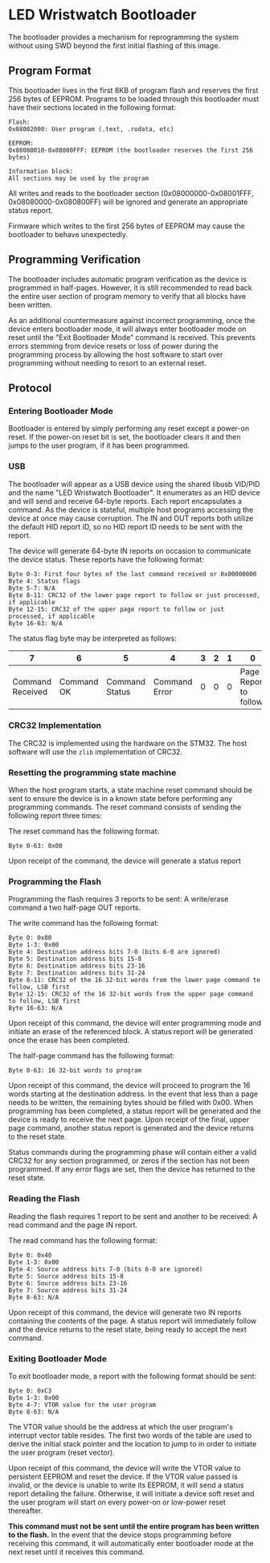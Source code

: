 # LED Wristwatch Bootloader

The bootloader provides a mechanism for reprogramming the system without using
SWD beyond the first initial flashing of this image.

## Program Format

This bootloader lives in the first 8KB of program flash and reserves the first
256 bytes of EEPROM. Programs to be loaded through this bootloader must have
their sections located in the following format:

```
Flash:
0x08002000: User program (.text, .rodata, etc)

EEPROM:
0x08080010-0x08080FFF: EEPROM (the bootloader reserves the first 256 bytes)

Information block:
All sections may be used by the program
```

All writes and reads to the bootloader section (0x08000000-0x08001FFF,
0x08080000-0x080800FF) will be ignored and generate an appropriate status
report.

Firmware which writes to the first 256 bytes of EEPROM may cause the bootloader
to behave unexpectedly.

## Programming Verification

The bootloader includes automatic program verification as the device is
programmed in half-pages. However, it is still recommended to read back the
entire user section of program memory to verify that all blocks have been
written.

As an additional countermeasure against incorrect programming, once the device
enters bootloader mode, it will always enter bootloader mode on reset until
the "Exit Bootloader Mode" command is received. This prevents errors stemming
from device resets or loss of power during the programming process by allowing
the host software to start over programming without needing to resort to an
external reset.

## Protocol

### Entering Bootloader Mode

Bootloader is entered by simply performing any reset except a power-on reset.
If the power-on reset bit is set, the bootloader clears it and then jumps to the
user program, if it has been programmed.

### USB

The bootloader will appear as a USB device using the shared libusb VID/PID and
the name "LED Wristwatch Bootloader". It enumerates as an HID device and will
send and receive 64-byte reports. Each report encapsulates a command. As the
device is stateful, multiple host programs accessing the device at once may
cause corruption. The IN and OUT reports both utilize the default HID report ID,
so no HID report ID needs to be sent with the report.

The device will generate 64-byte IN reports on occasion to communicate the
device status. These reports have the following format:

```
Byte 0-3: First four bytes of the last command received or 0x00000000
Byte 4: Status flags
Byte 5-7: N/A
Byte 8-11: CRC32 of the lower page report to follow or just processed, if applicable
Byte 12-15: CRC32 of the upper page report to follow or just processed, if applicable
Byte 16-63: N/A
```

The status flag byte may be interpreted as follows:

7 | 6 | 5 | 4 | 3 | 2 | 1 | 0
--- | --- | --- | --- | --- | --- | --- | ---
Command Received | Command OK | Command Status | Command Error | 0 | 0 | 0 | Page Report to follow

### CRC32 Implementation

The CRC32 is implemented using the hardware on the STM32. The host software will
use the `zlib` implementation of CRC32.

### Resetting the programming state machine

When the host program starts, a state machine reset command should be sent to
ensure the device is in a known state before performing any programming
commands. The reset command consists of sending the following report three
times:

The reset command has the following format:

```
Byte 0-63: 0x00
```

Upon receipt of the command, the device will generate a status report

### Programming the Flash

Programming the flash requires 3 reports to be sent: A write/erase command a
two half-page OUT reports.

The write command has the following format:

```
Byte 0: 0x80
Byte 1-3: 0x00
Byte 4: Destination address bits 7-0 (bits 6-0 are ignored)
Byte 5: Destination address bits 15-8
Byte 6: Destination address bits 23-16
Byte 7: Destination address bits 31-24
Byte 8-11: CRC32 of the 16 32-bit words from the lower page command to follow, LSB first
Byte 12-15: CRC32 of the 16 32-bit words from the upper page command to follow, LSB first
Byte 16-63: N/A
```

Upon receipt of this command, the device will enter programming mode and
initiate an erase of the referenced block. A status report will be generated
once the erase has been completed.

The half-page command has the following format:

```
Byte 0-63: 16 32-bit words to program
```

Upon receipt of this command, the device will proceed to program the 16 words
starting at the destination address. In the event that less than a page needs
to be written, the remaining bytes should be filled with 0x00. When programming
has been completed, a status report will be generated and the device is ready to
receive the next page. Upon receipt of the final, upper page command, another
status report is generated and the device returns to the reset state.

Status commands during the programming phase will contain either a valid CRC32
for any section programmed, or zeros if the section has not been programmed. If
any error flags are set, then the device has returned to the reset state.

### Reading the Flash

Reading the flash requires 1 report to be sent and another to be received:
A read command and the page IN report.

The read command has the following format:

```
Byte 0: 0x40
Byte 1-3: 0x00
Byte 4: Source address bits 7-0 (bits 6-0 are ignored)
Byte 5: Source address bits 15-8
Byte 6: Source address bits 23-16
Byte 7: Source address bits 31-24
Byte 8-63: N/A
```

Upon receipt of this command, the device will generate two IN reports containing
the contents of the page. A status report will immediately follow and the device
returns to the reset state, being ready to accept the next command.

### Exiting Bootloader Mode

To exit bootloader mode, a report with the following format should be sent:

```
Byte 0: 0xC3
Byte 1-3: 0x00
Byte 4-7: VTOR value for the user program
Byte 8-63: N/A
```

The VTOR value should be the address at which the user program's interrupt
vector table resides. The first two words of the table are used to derive the
initial stack pointer and the location to jump to in order to initiate the user
program (reset vector).

Upon receipt of this command, the device will write the VTOR value to persistent
EEPROM and reset the device. If the VTOR value passed is invalid, or the device
is unable to write its EEPROM, it will send a status report detailing the
failure. Otherwise, it will initiate a device soft reset and the user program
will start on every power-on or low-power reset thereafter.

**This command must not be sent until the entire program has been written to
the flash.** In the event that the device stops programming before receiving
this command, it will automatically enter bootloader mode at the next reset
until it receives this command.

